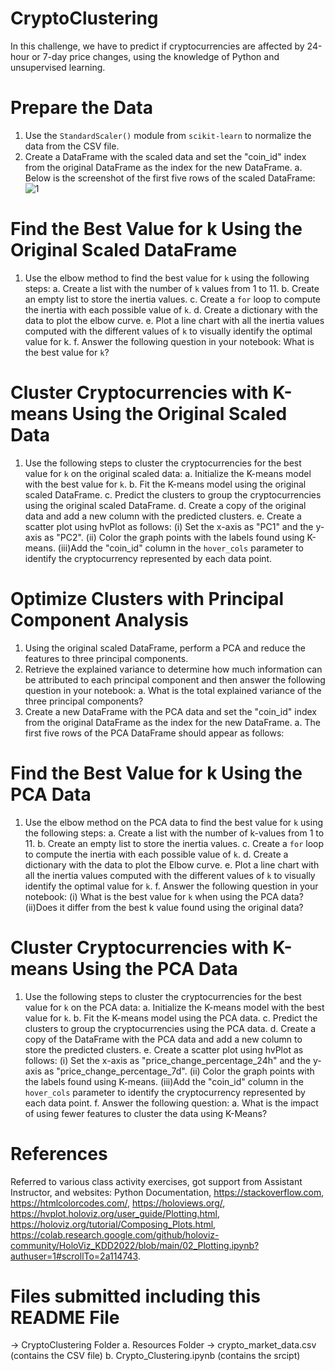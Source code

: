# CryptoClustering

In this challenge, we have to predict if cryptocurrencies are affected by 24-hour or 7-day price changes, using the knowledge of Python and unsupervised learning.

# Prepare the Data
1. Use the `StandardScaler()` module from `scikit-learn` to normalize the data from the CSV file.
2. Create a DataFrame with the scaled data and set the "coin_id" index from the original DataFrame as the index for the new DataFrame.
  a. Below is the screenshot of the first five rows of the scaled DataFrame:
![1](https://github.com/Pooja14n/CryptoClustering/assets/144713762/1659f1ef-75c2-4343-b66f-417842d9f87d)

# Find the Best Value for k Using the Original Scaled DataFrame
1. Use the elbow method to find the best value for `k` using the following steps:
  a. Create a list with the number of `k` values from 1 to 11.
  b. Create an empty list to store the inertia values.
  c. Create a `for` loop to compute the inertia with each possible value of `k`.
  d. Create a dictionary with the data to plot the elbow curve.
  e. Plot a line chart with all the inertia values computed with the different values of `k` to visually identify the optimal value for k.
  f. Answer the following question in your notebook: What is the best value for `k`?

# Cluster Cryptocurrencies with K-means Using the Original Scaled Data
1. Use the following steps to cluster the cryptocurrencies for the best value for `k` on the original scaled data:
  a. Initialize the K-means model with the best value for `k`.
  b. Fit the K-means model using the original scaled DataFrame.
  c. Predict the clusters to group the cryptocurrencies using the original scaled DataFrame.
  d. Create a copy of the original data and add a new column with the predicted clusters.
  e. Create a scatter plot using hvPlot as follows:
    (i)  Set the x-axis as "PC1" and the y-axis as "PC2".
    (ii) Color the graph points with the labels found using K-means.
    (iii)Add the "coin_id" column in the `hover_cols` parameter to identify the cryptocurrency represented by each data point.

# Optimize Clusters with Principal Component Analysis
1. Using the original scaled DataFrame, perform a PCA and reduce the features to three principal components.
2. Retrieve the explained variance to determine how much information can be attributed to each principal component and then answer the following question in your notebook:
  a. What is the total explained variance of the three principal components?
3. Create a new DataFrame with the PCA data and set the "coin_id" index from the original DataFrame as the index for the new DataFrame.
  a. The first five rows of the PCA DataFrame should appear as follows:

# Find the Best Value for k Using the PCA Data
1. Use the elbow method on the PCA data to find the best value for `k` using the following steps:
  a. Create a list with the number of k-values from 1 to 11.
  b. Create an empty list to store the inertia values.
  c. Create a `for` loop to compute the inertia with each possible value of `k`.
  d. Create a dictionary with the data to plot the Elbow curve.
  e. Plot a line chart with all the inertia values computed with the different values of `k` to visually identify the optimal value for `k`.
  f. Answer the following question in your notebook:
    (i) What is the best value for `k` when using the PCA data?
    (ii)Does it differ from the best k value found using the original data?

# Cluster Cryptocurrencies with K-means Using the PCA Data
1. Use the following steps to cluster the cryptocurrencies for the best value for `k` on the PCA data:
  a. Initialize the K-means model with the best value for `k`.
  b. Fit the K-means model using the PCA data.
  c. Predict the clusters to group the cryptocurrencies using the PCA data.
  d. Create a copy of the DataFrame with the PCA data and add a new column to store the predicted clusters.
  e. Create a scatter plot using hvPlot as follows:
    (i)  Set the x-axis as "price_change_percentage_24h" and the y-axis as "price_change_percentage_7d".
    (ii) Color the graph points with the labels found using K-means.
    (iii)Add the "coin_id" column in the `hover_cols` parameter to identify the cryptocurrency represented by each data point.
  f. Answer the following question:
    a. What is the impact of using fewer features to cluster the data using K-Means?

# References
Referred to various class activity exercises, got support from Assistant Instructor, and websites: Python Documentation, https://stackoverflow.com, https://htmlcolorcodes.com/, https://holoviews.org/, https://hvplot.holoviz.org/user_guide/Plotting.html, https://holoviz.org/tutorial/Composing_Plots.html, https://colab.research.google.com/github/holoviz-community/HoloViz_KDD2022/blob/main/02_Plotting.ipynb?authuser=1#scrollTo=2a114743.

# Files submitted including this README File
-> CryptoClustering Folder 
  a. Resources Folder -> crypto_market_data.csv (contains the CSV file)
  b. Crypto_Clustering.ipynb (contains the srcipt)
